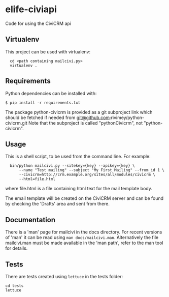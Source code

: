elife-civiapi
=============

Code for using the CiviCRM api

Virtualenv
----------
This project can be used with virtualenv:

```
  cd <path containing mailcivi.py>
  virtualenv .
```

Requirements
------------

Python dependencies can be installed with:

    $ pip install -r requirements.txt
 
The package python-civicrm is provided as a git subproject link which should
be fetched if needed from git@github.com:rivimey/python-civicrm.git
Note that the subproject is called "pythonCivicrm", not "python-civicrm".

Usage
-----
This is a shell script, to be used from the command line. For example:

```
  bin/python mailcivi.py --sitekey={key} --apikey={key} \
      --name "Test mailing" --subject "My First Mailing" --from_id 1 \
      --civicrm=http://crm.example.org/sites/all/modules/civicrm \
      --html=file.html
```

where file.html is a file containing html text for the mail template body.

The email template will be created on the CiviCRM server and can be found
by checking the 'Drafts' area and sent from there.

Documentation
-------------
There is a 'man' page for mailcivi in the docs directory. For recent versions
of 'man' it can be read using `man docs/mailcivi.man`. Alternatively the
file mailcivi.man must be made available in the 'man path', refer to the
man tool for details.

Tests
-----
There are tests created using `lettuce` in the tests folder:

    cd tests
    lettuce

